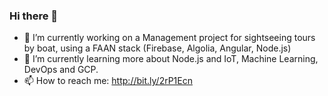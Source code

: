 ### Hi there 👋

<!--
**francisrod01/francisrod01** is a ✨ _special_ ✨ repository because its `README.md` (this file) appears on your GitHub profile.

Here are some ideas to get you started:

- 🔭 I’m currently working on ...
- 🌱 I’m currently learning ...
- 👯 I’m looking to collaborate on ...
- 🤔 I’m looking for help with ...
- 💬 Ask me about ...
- 📫 How to reach me: ...
- 😄 Pronouns: ...
- ⚡ Fun fact: ...
-->

- 🔭 I’m currently working on a Management project for sightseeing tours by boat, using a FAAN stack (Firebase, Algolia, Angular, Node.js)
- 🌱 I’m currently learning more about Node.js and IoT, Machine Learning, DevOps and GCP.
- 📫 How to reach me: http://bit.ly/2rP1Ecn
